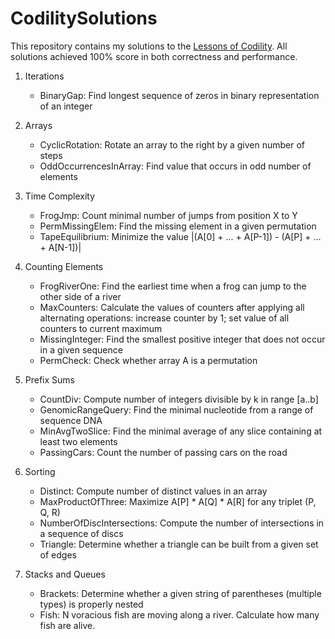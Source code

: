 # CodilitySolutions
This repository contains my solutions to the [Lessons of Codility](https://app.codility.com/programmers/lessons/). All solutions achieved 100% score in both correctness and performance.

1. Iterations
   - BinaryGap: Find longest sequence of zeros in binary representation of an integer
   
2. Arrays
   - CyclicRotation: Rotate an array to the right by a given number of steps
   - OddOccurrencesInArray: Find value that occurs in odd number of elements

3. Time Complexity
   - FrogJmp: Count minimal number of jumps from position X to Y
   - PermMissingElem: Find the missing element in a given permutation
   - TapeEquilibrium: Minimize the value |(A[0] + ... + A[P-1]) - (A[P] + ... + A[N-1])|

4. Counting Elements
   - FrogRiverOne: Find the earliest time when a frog can jump to the other side of a river
   - MaxCounters: Calculate the values of counters after applying all alternating operations: increase counter by 1; set value of all counters to current maximum
   - MissingInteger: Find the smallest positive integer that does not occur in a given sequence
   - PermCheck: Check whether array A is a permutation

5. Prefix Sums
   - CountDiv: Compute number of integers divisible by k in range [a..b]
   - GenomicRangeQuery: Find the minimal nucleotide from a range of sequence DNA
   - MinAvgTwoSlice: Find the minimal average of any slice containing at least two elements
   - PassingCars: Count the number of passing cars on the road 

6. Sorting
   - Distinct: Compute number of distinct values in an array
   - MaxProductOfThree: Maximize A[P] * A[Q] * A[R] for any triplet (P, Q, R)
   - NumberOfDiscIntersections: Compute the number of intersections in a sequence of discs
   - Triangle: Determine whether a triangle can be built from a given set of edges

7. Stacks and Queues
   - Brackets: Determine whether a given string of parentheses (multiple types) is properly nested
   - Fish: N voracious fish are moving along a river. Calculate how many fish are alive.
